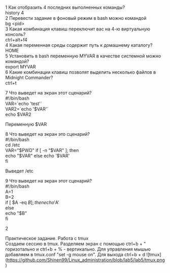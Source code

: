 1 Как отобразить 4 последних выполненных команды?  
history 4  
2 Перевести задание в фоновый режим в bash можно командой  
bg \<pid\>  
3 Какая комбинация клавиш переключит вас на 4-ю виртуальную консоль?  
ctrl+alt+f4  
4 Какая переменная среды содержит путь к домашнему каталогу?  
HOME  
5 Установить в bash переменную MYVAR в качестве системной можно командой?  
export MYVAR  
6 Какие комбинации клавиш позволят выделить несколько файлов в Midnight Commander?  
ctrl+t  

7 Что выведет на экран этот сценарий?  
#!/bin/bash  
VAR=\`echo 'test'\`  
VAR2=\`echo '$VAR'\`  
echo $VAR2  
 
  Переменную $VAR

8 Что выведет на экран это сценарий?  
#!/bin/bash  
cd /etc  
VAR="$PWD"  
if [ -n "$VAR" ]; then  
 echo "$VAR"  
else  
 echo '$VAR'  
fi   
 
  Выведет /etc

9 Что выведет на экран этот сценарий?  
#!/bin/bash  
A=1  
B=2  
if [ $A -eq $B  ]; then  
 echo '$A'  
else  
 echo "$B"  
fi   

  2  
  

Практическое задание. Работа с tmux  
Создаем сессию в tmux. Разделяем экран с помощью ctrl+b + " горизотально и ctrl+b + % - вертикально. Для управления мышью добавляем в tmux.conf "set -g mouse on". Для выхода ctrl+b + d
![tmux] (https://github.com/Shinen99/Linux_administration/blob/lab5/lab5/tmux.png)

